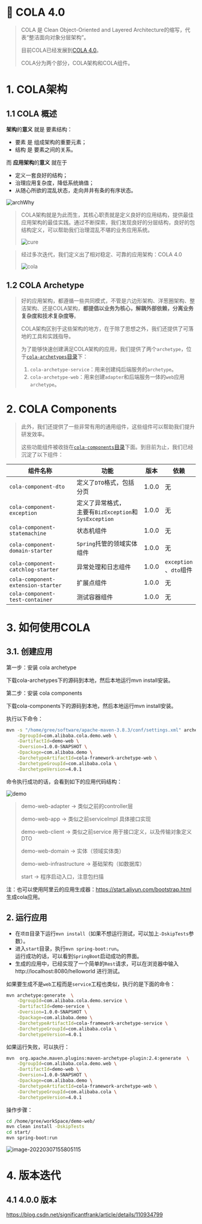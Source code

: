 # 🥤 COLA 4.0

> COLA 是 Clean Object-Oriented and Layered Architecture的缩写，代表“整洁面向对象分层架构”。
>
> 目前COLA已经发展到[COLA 4.0](https://blog.csdn.net/significantfrank/article/details/110934799)。
>
> COLA分为两个部分，COLA架构和COLA组件。

# 1. COLA架构

## 1.1 COLA 概述

**架构**的**意义** 就是 要素结构：

- 要素 是 组成架构的重要元素；
- 结构 是 要素之间的关系。

而 **应用架构**的**意义** 就在于

- 定义一套良好的结构；
- 治理应用复杂度，降低系统熵值；
- 从随心所欲的混乱状态，走向井井有条的有序状态。

![archWhy](阿里cola介绍.assets/e27c22d706084ead900c8838326135f3.png)

> COLA架构就是为此而生，其核心职责就是定义良好的应用结构，提供最佳应用架构的最佳实践。通过不断探索，我们发现良好的分层结构，良好的包结构定义，可以帮助我们治理混乱不堪的业务应用系统。
>
> ![cure](阿里cola介绍.assets/2020120918285068.png)

> 经过多次迭代，我们定义出了相对稳定、可靠的应用架构：COLA 4.0
>
> ![cola](阿里cola介绍.assets/20201209182934838.png)

## 1.2 COLA  Archetype

> 好的应用架构，都遵循一些共同模式，不管是六边形架构、洋葱圈架构、整洁架构、还是COLA架构，**都提倡以业务为核心，解耦外部依赖，分离业务复杂度和技术复杂度等**。
>
> COLA架构区别于这些架构的地方，在于除了思想之外，我们还提供了可落地的工具和实践指导。
>
> 为了能够快速创建满足COLA架构的应用，我们提供了两个`archetype`，位于[`cola-archetypes`目录](cola-archetypes)下：
>
> 1. `cola-archetype-service`：用来创建纯后端服务的`archetype`。
> 2. `cola-archetype-web`：用来创建`adapter`和后端服务一体的`web`应用`archetype`。

# 2. COLA Components

> 此外，我们还提供了一些非常有用的通用组件，这些组件可以帮助我们提升研发效率。
>
> 这些功能组件被收拢在[`cola-components`目录](cola-components)下面。到目前为止，我们已经沉淀了以下组件：

组件名称 | 功能 | 版本 | 依赖
------ | ---- | ---- | ----
`cola-component-dto` | 定义了`DTO`格式，包括分页 | 1.0.0 |无
`cola-component-exception` | 定义了异常格式，<br>主要有`BizException`和`SysException` | 1.0.0 |无
`cola-component-statemachine` | 状态机组件 | 1.0.0 |无
`cola-component-domain-starter` | `Spring`托管的领域实体组件 | 1.0.0 |无
`cola-component-catchlog-starter` | 异常处理和日志组件 | 1.0.0 | `exception`<br>、`dto`组件
`cola-component-extension-starter` | 扩展点组件 | 1.0.0 |无
`cola-component-test-container` | 测试容器组件 | 1.0.0 |无

# 3. 如何使用COLA

## 3.1. 创建应用

第一步：安装 cola archetype 

下载cola-archetypes下的源码到本地，然后本地运行mvn install安装。

第二步：安装 cola components 

下载cola-components下的源码到本地，然后本地运行mvn install安装。


执行以下命令：

```bash
mvn -s "/home/gree/software/apache-maven-3.8.3/conf/settings.xml" archetype:generate  \
    -DgroupId=com.alibaba.cola.demo.web \
    -DartifactId=demo-web \
    -Dversion=1.0.0-SNAPSHOT \
    -Dpackage=com.alibaba.demo \
    -DarchetypeArtifactId=cola-framework-archetype-web \
    -DarchetypeGroupId=com.alibaba.cola \
    -DarchetypeVersion=4.0.1
```

命令执行成功的话，会看到如下的应用代码结构：

![demo](https://img-blog.csdnimg.cn/20201209192258840.png)

> demo-web-adapter  -> 类似之前的controller层
>
> demo-web-app  -> 类似之前serviceImpl 具体接口实现
>
> demo-web-client -> 类似之前service 用于接口定义，以及传输对象定义DTO
>
> demo-web-domain -> 实体（领域实体类）
>
> demo-web-infrastructure -> 基础架构（如数据库）
>
> start -> 程序启动入口，注意包扫描
>
> 

注：也可以使用阿里云的应用生成器：https://start.aliyun.com/bootstrap.html 生成cola应用。

## 2. 运行应用

- 在`项目`目录下运行`mvn install`（如果不想运行测试，可以加上`-DskipTests`参数）。
- 进入`start`目录，执行`mvn spring-boot:run`。  
  运行成功的话，可以看到`SpringBoot`启动成功的界面。
- 生成的应用中，已经实现了一个简单的`Rest`请求，可以在浏览器中输入 http://localhost:8080/helloworld 进行测试。

如果要生成不是`web`工程而是`service`工程也类似，执行的是下面的命令：

```bash
mvn archetype:generate  \
    -DgroupId=com.alibaba.cola.demo.service \
    -DartifactId=demo-service \
    -Dversion=1.0.0-SNAPSHOT \
    -Dpackage=com.alibaba.demo \
    -DarchetypeArtifactId=cola-framework-archetype-service \
    -DarchetypeGroupId=com.alibaba.cola \
    -DarchetypeVersion=4.0.1
```

如果运行失败，可以执行：

```sh
mvn  org.apache.maven.plugins:maven-archetype-plugin:2.4:generate  \
    -DgroupId=com.alibaba.cola.demo.web \
    -DartifactId=demo-web \
    -Dversion=1.0.0-SNAPSHOT \
    -Dpackage=com.alibaba.demo \
    -DarchetypeArtifactId=cola-framework-archetype-web \
    -DarchetypeGroupId=com.alibaba.cola \
    -DarchetypeVersion=4.0.1
```

操作步骤：

```sh
cd /home/gree/workSpace/demo-web/
mvn clean install -DskipTests
cd start/
mvn spring-boot:run
```



![image-20220307155805115](阿里cola介绍.assets/image-20220307155805115.png)

# 4. 版本迭代

## 4.1 4.0.0 版本

https://blog.csdn.net/significantfrank/article/details/110934799
